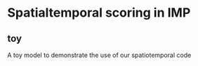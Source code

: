 # Spatialtemporal scoring in IMP

## toy

A toy model to demonstrate the use of our spatiotemporal code

